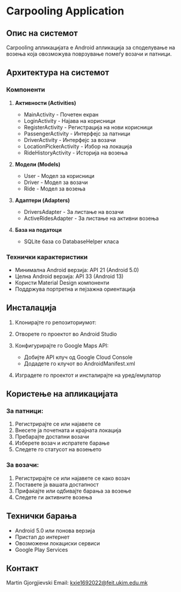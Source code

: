 # Carpooling Application

## Опис на системот
Carpooling апликацијата е Android апликација за споделување на возења која овозможува поврзување помеѓу возачи и патници. 

## Архитектура на системот

### Компоненти
1. **Активности (Activities)**
   - MainActivity - Почетен екран
   - LoginActivity - Најава на корисници
   - RegisterActivity - Регистрација на нови корисници
   - PassengerActivity - Интерфејс за патници
   - DriverActivity - Интерфејс за возачи
   - LocationPickerActivity - Избор на локација
   - RideHistoryActivity - Историја на возења

2. **Модели (Models)**
   - User - Модел за корисници
   - Driver - Модел за возачи
   - Ride - Модел за возења

3. **Адаптери (Adapters)**
   - DriversAdapter - За листање на возачи
   - ActiveRidesAdapter - За листање на активни возења

4. **База на податоци**
   - SQLite база со DatabaseHelper класа

### Технички карактеристики
- Минимална Android верзија: API 21 (Android 5.0)
- Целна Android верзија: API 33 (Android 13)
- Користи Material Design компоненти
- Поддржува портретна и пејзажна ориентација

## Инсталација

1. Клонирајте го репозиториумот: 
2. Отворете го проектот во Android Studio

3. Конфигурирајте го Google Maps API:
   - Добијте API клуч од Google Cloud Console
   - Додадете го клучот во AndroidManifest.xml

4. Изградете го проектот и инсталирајте на уред/емулатор

## Користење на апликацијата

### За патници:
1. Регистрирајте се или најавете се
2. Внесете ја почетната и крајната локација
3. Пребарајте достапни возачи
4. Изберете возач и испратете барање
5. Следете го статусот на возењето

### За возачи:
1. Регистрирајте се или најавете се како возач
2. Поставете ја вашата достапност
3. Прифаќајте или одбивајте барања за возење
4. Следете ги активните возења

## Технички барања
- Android 5.0 или понова верзија
- Пристап до интернет
- Овозможени локациски сервиси
- Google Play Services

## Контакт
Martin Gjorgjievski
Email: kxie1692022@feit.ukim.edu.mk
